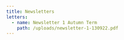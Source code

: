 ```yaml
---
title: Newsletters
letters:
  - name: Newsletter 1 Autumn Term
    path: /uploads/newsletter-1-130922.pdf
---
```

